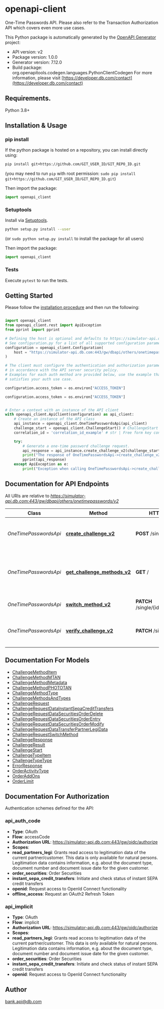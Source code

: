 # openapi-client
One-Time Passwords API. Please also refer to the Transaction Authorization API which covers even more use cases.

This Python package is automatically generated by the [OpenAPI Generator](https://openapi-generator.tech) project:

- API version: v2
- Package version: 1.0.0
- Generator version: 7.12.0
- Build package: org.openapitools.codegen.languages.PythonClientCodegen
For more information, please visit [https://developer.db.com/contact](https://developer.db.com/contact)

## Requirements.

Python 3.8+

## Installation & Usage
### pip install

If the python package is hosted on a repository, you can install directly using:

```sh
pip install git+https://github.com/GIT_USER_ID/GIT_REPO_ID.git
```
(you may need to run `pip` with root permission: `sudo pip install git+https://github.com/GIT_USER_ID/GIT_REPO_ID.git`)

Then import the package:
```python
import openapi_client
```

### Setuptools

Install via [Setuptools](http://pypi.python.org/pypi/setuptools).

```sh
python setup.py install --user
```
(or `sudo python setup.py install` to install the package for all users)

Then import the package:
```python
import openapi_client
```

### Tests

Execute `pytest` to run the tests.

## Getting Started

Please follow the [installation procedure](#installation--usage) and then run the following:

```python

import openapi_client
from openapi_client.rest import ApiException
from pprint import pprint

# Defining the host is optional and defaults to https://simulator-api.db.com:443/gw/dbapi/others/onetimepasswords/v2
# See configuration.py for a list of all supported configuration parameters.
configuration = openapi_client.Configuration(
    host = "https://simulator-api.db.com:443/gw/dbapi/others/onetimepasswords/v2"
)

# The client must configure the authentication and authorization parameters
# in accordance with the API server security policy.
# Examples for each auth method are provided below, use the example that
# satisfies your auth use case.

configuration.access_token = os.environ["ACCESS_TOKEN"]

configuration.access_token = os.environ["ACCESS_TOKEN"]


# Enter a context with an instance of the API client
with openapi_client.ApiClient(configuration) as api_client:
    # Create an instance of the API class
    api_instance = openapi_client.OneTimePasswordsApi(api_client)
    challenge_start = openapi_client.ChallengeStart() # ChallengeStart | Input parameters to start a OTP challenge
    correlation_id = 'correlation_id_example' # str | Free form key controlled by the caller e.g. uuid (optional)

    try:
        # Generate a one-time password challenge request.
        api_response = api_instance.create_challenge_v2(challenge_start, correlation_id=correlation_id)
        print("The response of OneTimePasswordsApi->create_challenge_v2:\n")
        pprint(api_response)
    except ApiException as e:
        print("Exception when calling OneTimePasswordsApi->create_challenge_v2: %s\n" % e)

```

## Documentation for API Endpoints

All URIs are relative to *https://simulator-api.db.com:443/gw/dbapi/others/onetimepasswords/v2*

Class | Method | HTTP request | Description
------------ | ------------- | ------------- | -------------
*OneTimePasswordsApi* | [**create_challenge_v2**](docs/OneTimePasswordsApi.md#create_challenge_v2) | **POST** /single | Generate a one-time password challenge request.
*OneTimePasswordsApi* | [**get_challenge_methods_v2**](docs/OneTimePasswordsApi.md#get_challenge_methods_v2) | **GET** / | This service returns the customers one-time-password challenge methods.
*OneTimePasswordsApi* | [**switch_method_v2**](docs/OneTimePasswordsApi.md#switch_method_v2) | **PATCH** /single/{id}/switchMethod | Switch authorization method
*OneTimePasswordsApi* | [**verify_challenge_v2**](docs/OneTimePasswordsApi.md#verify_challenge_v2) | **PATCH** /single/{id} | Reply to a one-time password challenge request.


## Documentation For Models

 - [ChallengeMethodItem](docs/ChallengeMethodItem.md)
 - [ChallengeMethodMTAN](docs/ChallengeMethodMTAN.md)
 - [ChallengeMethodMetadata](docs/ChallengeMethodMetadata.md)
 - [ChallengeMethodPHOTOTAN](docs/ChallengeMethodPHOTOTAN.md)
 - [ChallengeMethodType](docs/ChallengeMethodType.md)
 - [ChallengeMethodsAndTypes](docs/ChallengeMethodsAndTypes.md)
 - [ChallengeRequest](docs/ChallengeRequest.md)
 - [ChallengeRequestDataInstantSepaCreditTransfers](docs/ChallengeRequestDataInstantSepaCreditTransfers.md)
 - [ChallengeRequestDataSecuritiesOrderDelete](docs/ChallengeRequestDataSecuritiesOrderDelete.md)
 - [ChallengeRequestDataSecuritiesOrderEntry](docs/ChallengeRequestDataSecuritiesOrderEntry.md)
 - [ChallengeRequestDataSecuritiesOrderModify](docs/ChallengeRequestDataSecuritiesOrderModify.md)
 - [ChallengeRequestDataTransferPartnerLegiData](docs/ChallengeRequestDataTransferPartnerLegiData.md)
 - [ChallengeRequestSwitchMethod](docs/ChallengeRequestSwitchMethod.md)
 - [ChallengeResponse](docs/ChallengeResponse.md)
 - [ChallengeResult](docs/ChallengeResult.md)
 - [ChallengeStart](docs/ChallengeStart.md)
 - [ChallengeTypeItem](docs/ChallengeTypeItem.md)
 - [ChallengeTypeType](docs/ChallengeTypeType.md)
 - [ErrorResponse](docs/ErrorResponse.md)
 - [OrderActivityType](docs/OrderActivityType.md)
 - [OrderAddOns](docs/OrderAddOns.md)
 - [OrderLimit](docs/OrderLimit.md)


<a id="documentation-for-authorization"></a>
## Documentation For Authorization


Authentication schemes defined for the API:
<a id="api_auth_code"></a>
### api_auth_code

- **Type**: OAuth
- **Flow**: accessCode
- **Authorization URL**: https://simulator-api.db.com:443/gw/oidc/authorize
- **Scopes**: 
 - **read_partners_legi**: Grants read access to legitimation data of the current partner/customer. This data is only available for natural persons. Legitimation data contains information, e.g. about the document type, document number and document issue date for the given customer.
 - **order_securities**: Order Securities
 - **instant_sepa_credit_transfers**: Initiate and check status of instant SEPA credit transfers
 - **openid**: Request access to OpenId Connect functionality
 - **offline_access**: Request an OAuth2 Refresh Token

<a id="api_implicit"></a>
### api_implicit

- **Type**: OAuth
- **Flow**: implicit
- **Authorization URL**: https://simulator-api.db.com:443/gw/oidc/authorize
- **Scopes**: 
 - **read_partners_legi**: Grants read access to legitimation data of the current partner/customer. This data is only available for natural persons. Legitimation data contains information, e.g. about the document type, document number and document issue date for the given customer.
 - **order_securities**: Order Securities
 - **instant_sepa_credit_transfers**: Initiate and check status of instant SEPA credit transfers
 - **openid**: Request access to OpenId Connect functionality


## Author

bank.api@db.com


